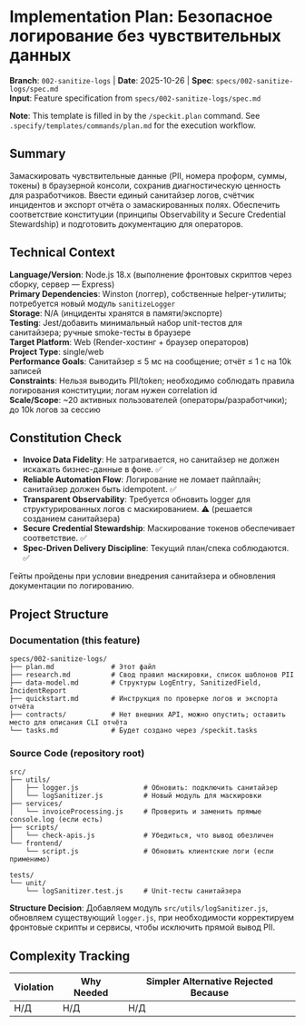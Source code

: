 # Implementation Plan: Безопасное логирование без чувствительных данных

**Branch**: `002-sanitize-logs` | **Date**: 2025-10-26 | **Spec**: `specs/002-sanitize-logs/spec.md`  
**Input**: Feature specification from `specs/002-sanitize-logs/spec.md`

**Note**: This template is filled in by the `/speckit.plan` command. See `.specify/templates/commands/plan.md` for the execution workflow.

## Summary

Замаскировать чувствительные данные (PII, номера проформ, суммы, токены) в браузерной консоли, сохранив диагностическую ценность для разработчиков. Ввести единый санитайзер логов, счётчик инцидентов и экспорт отчёта о замаскированных полях. Обеспечить соответствие конституции (принципы Observability и Secure Credential Stewardship) и подготовить документацию для операторов.

## Technical Context

**Language/Version**: Node.js 18.x (выполнение фронтовых скриптов через сборку, сервер — Express)  
**Primary Dependencies**: Winston (логгер), собственные helper-утилиты; потребуется новый модуль `sanitizeLogger`  
**Storage**: N/A (инциденты хранятся в памяти/экспорте)  
**Testing**: Jest/добавить минимальный набор unit-тестов для санитайзера; ручные smoke-тесты в браузере  
**Target Platform**: Web (Render-хостинг + браузер операторов)  
**Project Type**: single/web  
**Performance Goals**: Санитайзер ≤ 5 мс на сообщение; отчёт ≤ 1 с на 10k записей  
**Constraints**: Нельзя выводить PII/token; необходимо соблюдать правила логирования конституции; логам нужен correlation id  
**Scale/Scope**: ~20 активных пользователей (операторы/разработчики); до 10k логов за сессию

## Constitution Check

- **Invoice Data Fidelity**: Не затрагивается, но санитайзер не должен искажать бизнес-данные в фоне. ✅
- **Reliable Automation Flow**: Логирование не ломает пайплайн; санитайзер должен быть idempotent. ✅
- **Transparent Observability**: Требуется обновить logger для структурированных логов с маскированием. ⚠️ (решается созданием санитайзера)
- **Secure Credential Stewardship**: Маскирование токенов обеспечивает соответствие. ✅
- **Spec-Driven Delivery Discipline**: Текущий план/спека соблюдаются. ✅

Гейты пройдены при условии внедрения санитайзера и обновления документации по логированию.

## Project Structure

### Documentation (this feature)

```text
specs/002-sanitize-logs/
├── plan.md              # Этот файл
├── research.md          # Свод правил маскировки, список шаблонов PII
├── data-model.md        # Структуры LogEntry, SanitizedField, IncidentReport
├── quickstart.md        # Инструкция по проверке логов и экспорта отчёта
├── contracts/           # Нет внешних API, можно опустить; оставить место для описания CLI отчёта
└── tasks.md             # Будет создано через /speckit.tasks
```

### Source Code (repository root)

```text
src/
├── utils/
│   ├── logger.js                # Обновить: подключить санитайзер
│   └── logSanitizer.js          # Новый модуль для маскировки
├── services/
│   └── invoiceProcessing.js     # Проверить и заменить прямые console.log (если есть)
├── scripts/
│   └── check-apis.js            # Убедиться, что вывод обезличен
└── frontend/
    └── script.js                # Обновить клиентские логи (если применимо)

tests/
└── unit/
    └── logSanitizer.test.js     # Unit-тесты санитайзера
```

**Structure Decision**: Добавляем модуль `src/utils/logSanitizer.js`, обновляем существующий `logger.js`, при необходимости корректируем фронтовые скрипты и сервисы, чтобы исключить прямой вывод PII.

## Complexity Tracking

| Violation | Why Needed | Simpler Alternative Rejected Because |
|-----------|------------|-------------------------------------|
| Н/Д | Н/Д | Н/Д |
